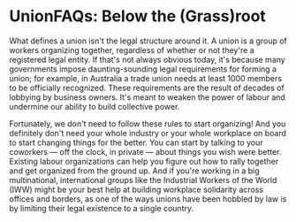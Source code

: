 # UnionFAQs: Below the (Grass)root

What defines a union isn't the legal structure around it. A union is a group of
workers organizing together, regardless of whether or not they're a registered
legal entity. If that's not always obvious today, it's because many governments
impose daunting-sounding legal requirements for forming a union; for example, in
Australia a trade union needs at least 1000 members to be officially recognized.
These requirements are the result of decades of lobbying by business owners.
It's meant to weaken the power of labour and undermine our ability to build
collective power.

Fortunately, we don't need to follow these rules to start organizing! And you
definitely don't need your whole industry or your whole workplace on board to
start changing things for the better. You can start by talking to your coworkers
— off the clock, in private — about things you wish were better. Existing labour
organizations can help you figure out how to rally together and get organized
from the ground up. And if you're working in a big multinational, international
groups like the Industrial Workers of the World (IWW) might be your best help at
building workplace solidarity across offices and borders, as one of the ways
unions have been hobbled by law is by limiting their legal existence to a single
country.
